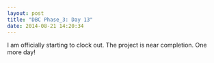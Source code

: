 ```yaml
---
layout: post
title: "DBC Phase_3: Day 13"
date: 2014-08-21 14:20:34
---
```


I am officially starting to clock out. The project is near completion. One more day!